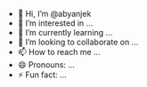 - 👋 Hi, I’m @abyanjek
- 👀 I’m interested in ...
- 🌱 I’m currently learning ...
- 💞️ I’m looking to collaborate on ...
- 📫 How to reach me ...
- 😄 Pronouns: ...
- ⚡ Fun fact: ...

<!---
abyanjek/abyanjek is a ✨ special ✨ repository because its `README.md` (this file) appears on your GitHub profile.
You can click the Preview link to take a look at your changes.
--->
